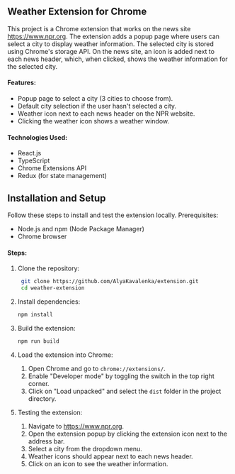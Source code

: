 ## Weather Extension for Chrome

This project is a Chrome extension that works on the news site https://www.npr.org. The extension adds a popup page where users can select a city to display weather information. The selected city is stored using Chrome's storage API. On the news site, an icon is added next to each news header, which, when clicked, shows the weather information for the selected city.

#### Features:
- Popup page to select a city (3 cities to choose from).
- Default city selection if the user hasn't selected a city.
- Weather icon next to each news header on the NPR website.
- Clicking the weather icon shows a weather window.

#### Technologies Used:
- React.js
- TypeScript
- Chrome Extensions API
- Redux (for state management)

## Installation and Setup
Follow these steps to install and test the extension locally.
Prerequisites:
  - Node.js and npm (Node Package Manager)
  - Chrome browser

#### Steps:

1. Clone the repository:

     ```bash
      git clone https://github.com/AlyaKavalenka/extension.git
      cd weather-extension
      ```

2. Install dependencies:

      ```bash
      npm install
      ```
3. Build the extension:

      ```bash
      npm run build
      ```
4. Load the extension into Chrome:
   1. Open Chrome and go to `chrome://extensions/`.
   2. Enable "Developer mode" by toggling the switch in the top right corner.
   3. Click on "Load unpacked" and select the `dist` folder in the project directory.

5. Testing the extension:
   1. Navigate to https://www.npr.org.
   2. Open the extension popup by clicking the extension icon next to the address bar.
   3. Select a city from the dropdown menu.
   4. Weather icons should appear next to each news header.
   5. Click on an icon to see the weather information.